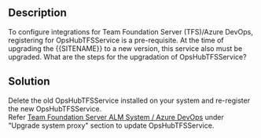 ## Description

To configure integrations for Team Foundation Server (TFS)/Azure DevOps, registering for OpsHubTFSService is a pre-requisite. At the time of upgrading the {{SITENAME}} to a new version, this service also must be upgraded. What are the steps for the upgradation of OpsHubTFSService?

## Solution

Delete the old OpsHubTFSService installed on your system and re-register the new OpsHubTFSService.  
Refer [Team Foundation Server ALM System / Azure DevOps](https://docs.myopshub.com/oim/index.php/Post-Migration_Checklist#Team_Foundation_Server_ALM_System_.2F_Azure_DevOps) under "Upgrade system proxy" section to update OpsHubTFSService.


